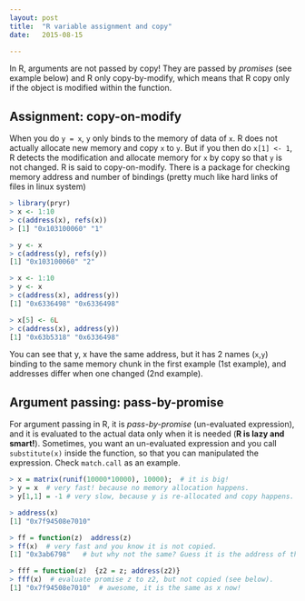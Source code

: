 ```yaml
---
layout: post
title:  "R variable assignment and copy"
date:   2015-08-15

---
```



In R, arguments are not passed by copy! They are passed by _promises_ (see example below) and R only copy-by-modify, which means that R copy only if the object is modified within the function. 

## Assignment: copy-on-modify

When you do `y = x`,  `y` only binds to the memory of data of `x`. R does not actually allocate new memory and copy `x` to `y`.  But if you then do `x[1] <- 1`,  R detects the modification and allocate memory for `x` by copy so that `y` is not changed.  R is said to copy-on-modify. There is a package for checking memory address and number of bindings (pretty much like hard links of files in linux system)

```r
> library(pryr)
> x <- 1:10
> c(address(x), refs(x))
> [1] "0x103100060" "1"

> y <- x
> c(address(y), refs(y))
[1] "0x103100060" "2"
```

```r
> x <- 1:10
> y <- x
> c(address(x), address(y))
[1] "0x6336498" "0x6336498"

> x[5] <- 6L
> c(address(x), address(y))
[1] "0x63b5318" "0x6336498"
```

You can see that y, x have the same address, but it has 2 names (`x`,`y`) binding to the same memory chunk in the first example (1st example), and addresses differ when one changed (2nd example). 


## Argument passing: pass-by-promise

For argument passing in R,  it is _pass-by-promise_ (un-evaluated expression), and it is evaluated to the actual data only when it is needed (__R is lazy and smart!__). Sometimes, you want an un-evaluated expression and you call `substitute(x)` inside the function, so that you can manipulated the expression. Check `match.call` as an example.

```r
> x = matrix(runif(10000*10000), 10000);  # it is big! 
> y = x  # very fast! because no memory allocation happens.
> y[1,1] = -1 # very slow, because y is re-allocated and copy happens.

> address(x)
[1] "0x7f94508e7010"

> ff = function(z)  address(z)
> ff(x)  # very fast and you know it is not copied. 
[1] "0x3ab6798"   # but why not the same? Guess it is the address of the promise.

> fff = function(z)  {z2 = z; address(z2)} 
> fff(x)  # evaluate promise z to z2, but not copied (see below).
[1] "0x7f94508e7010"  # awesome, it is the same as x now! 
```
